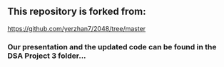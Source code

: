 ## This repository is forked from:
https://github.com/yerzhan7/2048/tree/master

### Our presentation and the updated code can be found in the DSA Project 3 folder...
